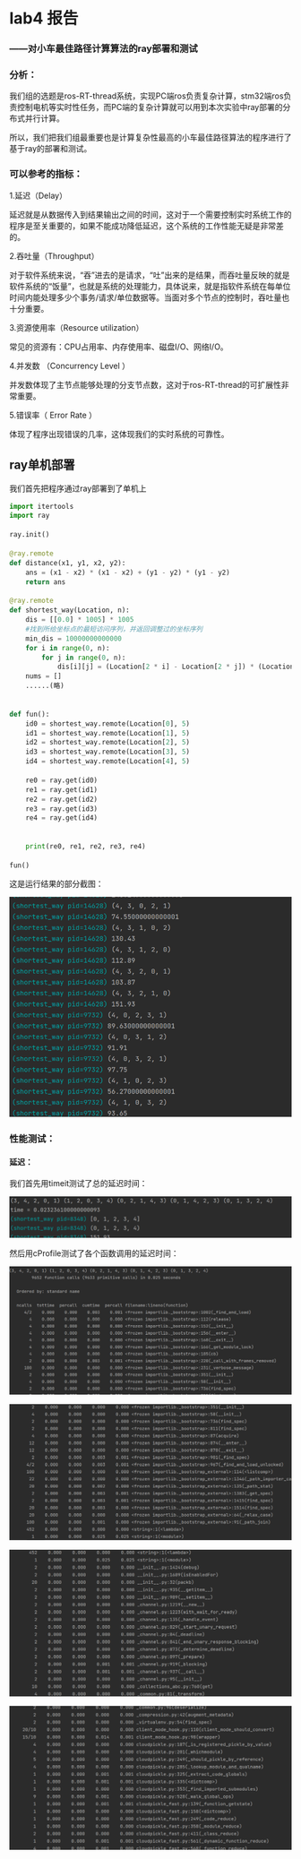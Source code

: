 # lab4 报告

### ——对小车最佳路径计算算法的ray部署和测试



### 分析：

我们组的选题是ros-RT-thread系统，实现PC端ros负责复杂计算，stm32端ros负责控制电机等实时性任务，而PC端的复杂计算就可以用到本次实验中ray部署的分布式并行计算。

所以，我们把我们组最重要也是计算复杂性最高的小车最佳路径算法的程序进行了基于ray的部署和测试。

### 可以参考的指标：

1.延迟（Delay）

延迟就是从数据传入到结果输出之间的时间，这对于一个需要控制实时系统工作的程序是至关重要的，如果不能成功降低延迟，这个系统的工作性能无疑是非常差的。

2.吞吐量（Throughput）

对于软件系统来说，“吞”进去的是请求，“吐”出来的是结果，而吞吐量反映的就是软件系统的“饭量”，也就是系统的处理能力，具体说来，就是指软件系统在每单位时间内能处理多少个事务/请求/单位数据等。当面对多个节点的控制时，吞吐量也十分重要。

3.资源使用率（Resource utilization）

常见的资源有：CPU占用率、内存使用率、磁盘I/O、网络I/O。

4.并发数 （Concurrency Level ）

并发数体现了主节点能够处理的分支节点数，这对于ros-RT-thread的可扩展性非常重要。

5.错误率（ Error Rate ）

体现了程序出现错误的几率，这体现我们的实时系统的可靠性。



## ray单机部署

我们首先把程序通过ray部署到了单机上

```python
import itertools
import ray

ray.init()

@ray.remote
def distance(x1, y1, x2, y2):
    ans = (x1 - x2) * (x1 - x2) + (y1 - y2) * (y1 - y2)
    return ans

@ray.remote
def shortest_way(Location, n):
    dis = [[0.0] * 1005] * 1005
    #找到所给坐标点的最短访问序列，并返回调整过的坐标序列
    min_dis = 10000000000000
    for i in range(0, n):
        for j in range(0, n):
            dis[i][j] = (Location[2 * i] - Location[2 * j]) * (Location[2 * i] - Location[2 * j]) + (Location[2 * i + 1] - Location[2 * j + 1]) * (Location[2 * i + 1] - Location[2 * j + 1])
    nums = []
    ......(略)
    
    
def fun():
    id0 = shortest_way.remote(Location[0], 5)
    id1 = shortest_way.remote(Location[1], 5)
    id2 = shortest_way.remote(Location[2], 5)
    id3 = shortest_way.remote(Location[3], 5)
    id4 = shortest_way.remote(Location[4], 5)

    re0 = ray.get(id0)
    re1 = ray.get(id1)
    re2 = ray.get(id2)
    re3 = ray.get(id3)
    re4 = ray.get(id4)


    print(re0, re1, re2, re3, re4)

fun()
```



这是运行结果的部分截图：

![1654910556933](./pics/1654910556933.png)



### 性能测试：

#### 延迟：

我们首先用timeit测试了总的延迟时间：

![1654910797957](./pics/1654910797957.png)



然后用cProfile测试了各个函数调用的延迟时间：

![1654906521338](./pics/1654906521338.png)

![1654906540909](./pics/1654906540909.png)

![1654906553863](./pics/1654906553863.png)

![1654906568401](./pics/1654906568401.png)

